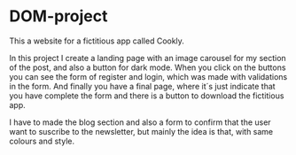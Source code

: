 # DOM-project
This a website for a fictitious app called Cookly.

In this project I create a landing page with an image carousel for my section of the post, and also a button for dark mode.
When you click on the buttons you can see the form of register and login, which was made with validations in the form.
And finally you have a final page, where it´s just indicate that you have complete the form and there is a button to download the fictitious app.

I have to made the blog section and also a form to confirm that the user want to suscribe to the newsletter, but mainly the idea is that, with same colours and style.
